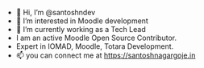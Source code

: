 - 👋 Hi, I’m @santoshndev
- 👀 I’m interested in Moodle development
- 🌱 I’m currently working as a Tech Lead
- I am an active Moodle Open Source Contributor.
- Expert in IOMAD, Moodle, Totara Development.
- 📫 you can connect me at https://santoshnagargoje.in

<!---
santoshndev/santoshndev is a ✨ special ✨ repository because its `README.md` (this file) appears on your GitHub profile.
You can click the Preview link to take a look at your changes.
--->
